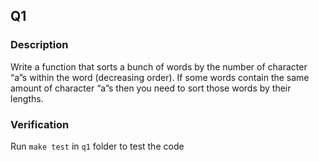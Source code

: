 ## Q1

### Description
Write a function that sorts a bunch of words by the number of character “a”s within the word (decreasing order). If some words contain the same amount of character “a”s then you need to sort those words by their lengths.

### Verification
Run `make test` in `q1` folder to test the code